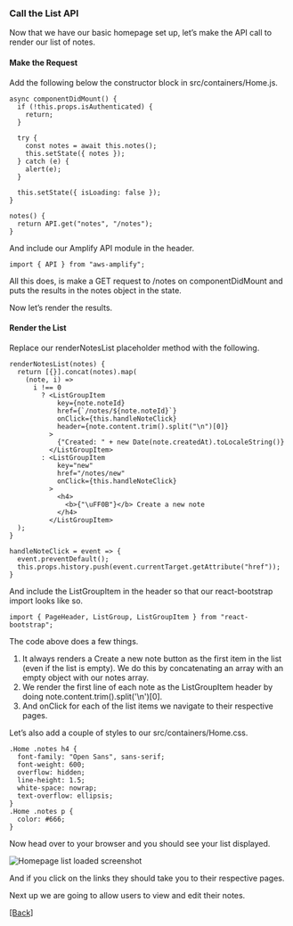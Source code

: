 ### **Call the List API**
Now that we have our basic homepage set up, let’s make the API call to render our list of notes.

#### Make the Request
Add the following below the constructor block in src/containers/Home.js.

```
async componentDidMount() {
  if (!this.props.isAuthenticated) {
    return;
  }

  try {
    const notes = await this.notes();
    this.setState({ notes });
  } catch (e) {
    alert(e);
  }

  this.setState({ isLoading: false });
}

notes() {
  return API.get("notes", "/notes");
}
```

And include our Amplify API module in the header.

```
import { API } from "aws-amplify";
```

All this does, is make a GET request to /notes on componentDidMount and puts the results in the notes object in the state.

Now let’s render the results.

#### Render the List
Replace our renderNotesList placeholder method with the following.

```
renderNotesList(notes) {
  return [{}].concat(notes).map(
    (note, i) =>
      i !== 0
        ? <ListGroupItem
            key={note.noteId}
            href={`/notes/${note.noteId}`}
            onClick={this.handleNoteClick}
            header={note.content.trim().split("\n")[0]}
          >
            {"Created: " + new Date(note.createdAt).toLocaleString()}
          </ListGroupItem>
        : <ListGroupItem
            key="new"
            href="/notes/new"
            onClick={this.handleNoteClick}
          >
            <h4>
              <b>{"\uFF0B"}</b> Create a new note
            </h4>
          </ListGroupItem>
  );
}

handleNoteClick = event => {
  event.preventDefault();
  this.props.history.push(event.currentTarget.getAttribute("href"));
}
```

And include the ListGroupItem in the header so that our react-bootstrap import looks like so.

```
import { PageHeader, ListGroup, ListGroupItem } from "react-bootstrap";
```

The code above does a few things.

1. It always renders a Create a new note button as the first item in the list (even if the list is empty). We do this by concatenating an array with an empty object with our notes array.
2. We render the first line of each note as the ListGroupItem header by doing note.content.trim().split('\n')[0].
3. And onClick for each of the list items we navigate to their respective pages.

Let’s also add a couple of styles to our src/containers/Home.css.

```
.Home .notes h4 {
  font-family: "Open Sans", sans-serif;
  font-weight: 600;
  overflow: hidden;
  line-height: 1.5;
  white-space: nowrap;
  text-overflow: ellipsis;
}
.Home .notes p {
  color: #666;
}
```

Now head over to your browser and you should see your list displayed.

![Homepage list loaded screenshot](https://d33wubrfki0l68.cloudfront.net/d46dceb97dafcfe109a604ca6c3c2f50d00a5cf4/e22d5/assets/homepage-list-loaded.png)

And if you click on the links they should take you to their respective pages.

Next up we are going to allow users to view and edit their notes.


[[Back]](https://github.com/jspHansen/serverless-react-aws)
